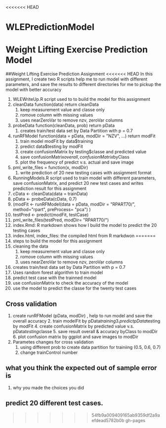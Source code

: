 <<<<<<< HEAD
# WLEPredictionModel
Weight Lifting Exercise Prediction Model
=======
##Weight Lifting Exercise Prediction Assignment
<<<<<<< HEAD
In this assignment, I create two R scripts help me to run model with different parameters, and save the results to different directories for me to pickup the model with better accuracy

1. WLEWriteUp.R script used to to build the model for this assignment
  1. cleanData function(data) return cleanData
     1. keep measurement value and classe only
     2. romove column with missing values
     3. uses nearZeroVar to remove nzv, zeroVar columns
  2. probeData function(cleanData, prob) return pData
     1. creates train/test data set by Data Partition with p = 0.7
  3. runRFModel function(data = pData, modDir = "NZV", ...) return modFit
     1. train model modFit by data$training
     1. predict data$testing by modFit
     1. create confusionMatrix by testing$classe and predicted value
     1. save confusionMatrix$overall , confusionMatrix$byClass
     1. plot the frequency of predict v.s. actual and save image
  4. pml_write_files = function(x, modDir)
     1. write prediction of 20 new testing cases with assignment format
1. RunningModels.R script used to train model with different parameters, save confusionMatrix, and predict 20 new test cases and writes prediction result for this assignment
  1. cData <- cleanData(data = trainData)
  2. pData <- probeData(cData, 0.7)
  3. (modFit <- runRFModel(data = pData,  modDir = "RPART70/", method="rpart", preProcess= "pca") )
  4. testPred <- predict(modFit, testCase)
  5. pml_write_files(testPred, modDir= "RPART70/")  
1. index.Rmd: R markdown shows how I build the model to predict the 20 testing cases
2. index.html, index_files:  the compiled html from R markdwon
=======
1. steps to build the model for this assignment
  1. cleaning the data 
     1. keep measurement value and classe only
     2. romove column with missing values
     3. uses nearZeroVar to remove nzv, zeroVar columns
  2. creates train/test data set by Data Partition with p = 0.7
  3. Uses random forest algorithm to train model
  4. predict test case with the trainned model
  5. use confusionMatrix to check the accuracy of the model
  6. use the model to predict the classe for the twenty test cases

## Cross validation
1. create runRFModel (pData, modDir) , help to run model and save the overall accuracy
   2. train modelFit by pData$training
   3. predict pData$testing by modFit
   4. create confusionMatrix by predicted value v.s. pData$testing$classe
   5. save result overall & accuracy byClass to modDir
   6. plot confusion matrix by ggplot and save images to modDir
1. Parametes changes for cross validation
    1.  using different prob to create data partition for trainiing (0.5, 0.6, 0.7)
    1.  change trainControl number 

## what you think the expected out of sample error is
1. why you made the choices you did

## predict 20 different test cases. 
>>>>>>> 54fb9a009409165ab9359df2a9aefdead5782b0b
>>>>>>> gh-pages
